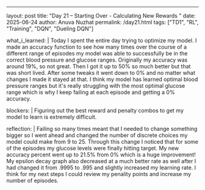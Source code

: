 ---
layout: post
title: "Day 21 – Starting Over - Calculating New Rewards "
date: 2025-06-24
author: Anuva Nuzhat
permalink: /day21.html
tags: ["TD1", "RL", "Training", "DQN", "Dueling DQN"]

what_i_learned: |
  Today I spent the entire day trying to optimize my model. I made an accuracy function to see how many times over the course of a different
  range of episodes my model was able to successfully be in the correct blood pressure and glucose ranges. Originally my accuracy was around 19%, so not great.
  Then I got it up to 50% so much better but that was short lived. 
  After some tweaks it went down to 0% and no matter what changes I made it stayed at that. I think my model has learned optimal blood pressure
  ranges but it's really struggling with the most optimal glucose range which is why I keep failing at each episode and getting a 0% accuracy.
   
blockers: |
  Figuring out the best reward and penalty combos to get my model to learn is extremely difficult.

reflection: |
   Failing so many times meant that I needed to change something bigger so I went ahead and changed the number of discrete choices my model could make from 9 to 25.
   Through this change I noticed that for some of the episodes my glucose levels were finally hitting target. My new accuracy percent went up to 21.5% from 0% which is a
   huge improvement! My epsilon decay graph also decreased at a much better rate as well after I had changed it from .9995 to .995 and slightly increased 
   my learning rate. I think for my next steps I could review my penality points and increase my number of episodes. 
